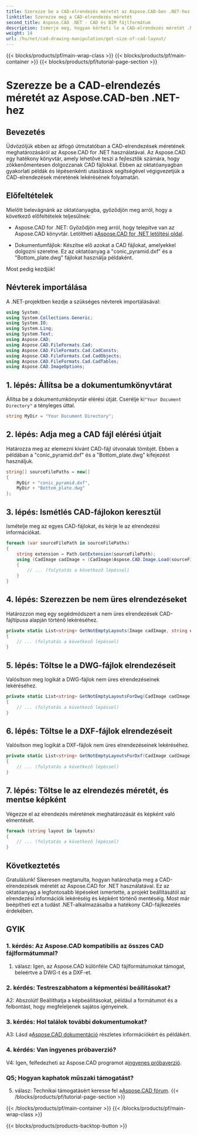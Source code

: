 ```yaml
---
title: Szerezze be a CAD-elrendezés méretét az Aspose.CAD-ben .NET-hez
linktitle: Szerezze meg a CAD-elrendezés méretét
second_title: Aspose.CAD .NET - CAD és BIM fájlformátum
description: Ismerje meg, hogyan kérheti le a CAD-elrendezés méretét .NET-ben az Aspose.CAD használatával. Kövesse lépésről lépésre útmutatónkat a hatékony CAD-fájlok kezeléséhez.
weight: 14
url: /hu/net/cad-drawing-manipulation/get-size-of-cad-layout/
---
```


{{< blocks/products/pf/main-wrap-class >}}
{{< blocks/products/pf/main-container >}}
{{< blocks/products/pf/tutorial-page-section >}}

# Szerezze be a CAD-elrendezés méretét az Aspose.CAD-ben .NET-hez

## Bevezetés

Üdvözöljük ebben az átfogó útmutatóban a CAD-elrendezések méretének meghatározásáról az Aspose.CAD for .NET használatával. Az Aspose.CAD egy hatékony könyvtár, amely lehetővé teszi a fejlesztők számára, hogy zökkenőmentesen dolgozzanak CAD fájlokkal. Ebben az oktatóanyagban gyakorlati példák és lépésenkénti utasítások segítségével végigvezetjük a CAD-elrendezések méretének lekérésének folyamatán.

## Előfeltételek

Mielőtt belevágnánk az oktatóanyagba, győződjön meg arról, hogy a következő előfeltételek teljesülnek:

-  Aspose.CAD for .NET: Győződjön meg arról, hogy telepítve van az Aspose.CAD könyvtár. Letöltheti a[Aspose.CAD for .NET letöltési oldal](https://releases.aspose.com/cad/net/).

- Dokumentumfájlok: Készítse elő azokat a CAD fájlokat, amelyekkel dolgozni szeretne. Ez az oktatóanyag a "conic_pyramid.dxf" és a "Bottom_plate.dwg" fájlokat használja példaként.

Most pedig kezdjük!

## Névterek importálása

A .NET-projektben kezdje a szükséges névterek importálásával:

```csharp
using System;
using System.Collections.Generic;
using System.IO;
using System.Linq;
using System.Text;
using Aspose.CAD;
using Aspose.CAD.FileFormats.Cad;
using Aspose.CAD.FileFormats.Cad.CadConsts;
using Aspose.CAD.FileFormats.Cad.CadObjects;
using Aspose.CAD.FileFormats.Cad.CadTables;
using Aspose.CAD.ImageOptions;
```

## 1. lépés: Állítsa be a dokumentumkönyvtárat

 Állítsa be a dokumentumkönyvtár elérési útját. Cserélje ki`"Your Document Directory"` a tényleges úttal.

```csharp
string MyDir = "Your Document Directory";
```

## 2. lépés: Adja meg a CAD fájl elérési útjait

Határozza meg az elemezni kívánt CAD-fájl útvonalak tömbjét. Ebben a példában a "conic_pyramid.dxf" és a "Bottom_plate.dwg" kifejezést használjuk.

```csharp
string[] sourceFilePaths = new[]
{
    MyDir + "conic_pyramid.dxf",
    MyDir + "Bottom_plate.dwg"
};
```

## 3. lépés: Ismétlés CAD-fájlokon keresztül

Ismételje meg az egyes CAD-fájlokat, és kérje le az elrendezési információkat.

```csharp
foreach (var sourceFilePath in sourceFilePaths)
{
    string extension = Path.GetExtension(sourceFilePath);
    using (CadImage cadImage = (CadImage)Aspose.CAD.Image.Load(sourceFilePath))
    {
        // ... (folytatás a következő lépéssel)
    }
}
```

## 4. lépés: Szerezzen be nem üres elrendezéseket

Határozzon meg egy segédmódszert a nem üres elrendezések CAD-fájltípusa alapján történő lekéréséhez.

```csharp
private static List<string> GetNotEmptyLayouts(Image cadImage, string extension)
{
    // ... (folytatás a következő lépéssel)
}
```

## 5. lépés: Töltse le a DWG-fájlok elrendezéseit

Valósítson meg logikát a DWG-fájlok nem üres elrendezéseinek lekéréséhez.

```csharp
private static List<string> GetNotEmptyLayoutsForDwg(CadImage cadImage)
{
    // ... (folytatás a következő lépéssel)
}
```

## 6. lépés: Töltse le a DXF-fájlok elrendezéseit

Valósítson meg logikát a DXF-fájlok nem üres elrendezéseinek lekéréséhez.

```csharp
private static List<string> GetNotEmptyLayoutsForDxf(CadImage cadImage)
{
    // ... (folytatás a következő lépéssel)
}
```

## 7. lépés: Töltse le az elrendezés méretét, és mentse képként

Végezze el az elrendezés méretének meghatározását és képként való elmentését.

```csharp
foreach (string layout in layouts)
{
    // ... (folytatás a következő lépéssel)
}
```

## Következtetés

Gratulálunk! Sikeresen megtanulta, hogyan határozhatja meg a CAD-elrendezések méretét az Aspose.CAD for .NET használatával. Ez az oktatóanyag a legfontosabb lépéseket ismertette, a projekt beállításától az elrendezési információk lekéréséig és képként történő mentéséig. Most már beépítheti ezt a tudást .NET-alkalmazásaiba a hatékony CAD-fájlkezelés érdekében.

## GYIK

### 1. kérdés: Az Aspose.CAD kompatibilis az összes CAD fájlformátummal?

1. válasz: Igen, az Aspose.CAD különféle CAD fájlformátumokat támogat, beleértve a DWG-t és a DXF-et.

### 2. kérdés: Testreszabhatom a képmentési beállításokat?

A2: Abszolút! Beállíthatja a képbeállításokat, például a formátumot és a felbontást, hogy megfeleljenek sajátos igényeinek.

### 3. kérdés: Hol találok további dokumentumokat?

 A3: Lásd a[Aspose.CAD dokumentáció](https://reference.aspose.com/cad/net/) részletes információkért és példákért.

### 4. kérdés: Van ingyenes próbaverzió?

 V4: Igen, felfedezheti az Aspose.CAD programot a[ingyenes próbaverzió](https://releases.aspose.com/).

### Q5; Hogyan kaphatok műszaki támogatást?

 5. válasz: Technikai támogatásért keresse fel a[Aspose.CAD fórum](https://forum.aspose.com/c/cad/19).
{{< /blocks/products/pf/tutorial-page-section >}}

{{< /blocks/products/pf/main-container >}}
{{< /blocks/products/pf/main-wrap-class >}}

{{< blocks/products/products-backtop-button >}}
